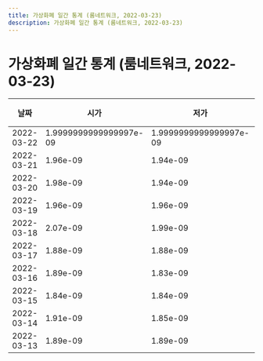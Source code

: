 ```yaml
---
title: 가상화폐 일간 통계 (룸네트워크, 2022-03-23)
description: 가상화폐 일간 통계 (룸네트워크, 2022-03-23)
---
```



가상화폐 일간 통계 (룸네트워크, 2022-03-23)
===

|날짜|시가|저가|고가|종가|비고|
|--|--|--|--|--|--|
|2022-03-22|1.9999999999999997e-09|1.9999999999999997e-09|1.9999999999999997e-09|1.9999999999999997e-09|    |
|2022-03-21|1.96e-09|1.94e-09|2.01e-09|2.01e-09|    |
|2022-03-20|1.98e-09|1.94e-09|1.98e-09|1.96e-09|    |
|2022-03-19|1.96e-09|1.96e-09|1.97e-09|1.97e-09|    |
|2022-03-18|2.07e-09|1.99e-09|2.09e-09|1.99e-09|    |
|2022-03-17|1.88e-09|1.88e-09|1.9999999999999997e-09|1.9999999999999997e-09|    |
|2022-03-16|1.89e-09|1.83e-09|2.04e-09|1.83e-09|    |
|2022-03-15|1.84e-09|1.84e-09|1.93e-09|1.89e-09|    |
|2022-03-14|1.91e-09|1.85e-09|2.02e-09|1.85e-09|    |
|2022-03-13|1.89e-09|1.89e-09|1.9e-09|1.89e-09|    |
